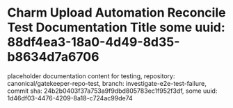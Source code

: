 # Charm Upload Automation Reconcile Test Documentation Title some uuid: 88df4ea3-18a0-4d49-8d35-b8634d7a6706
 placeholder documentation content for testing,  repository: canonical/gatekeeper-repo-test,  branch: investigate-e2e-test-failure,  commit sha: 24b2b0403f37a753a9f9dbd805783ec1f952f3df,  some uuid: 1d46df03-4476-4209-8a18-c724ac99de74
